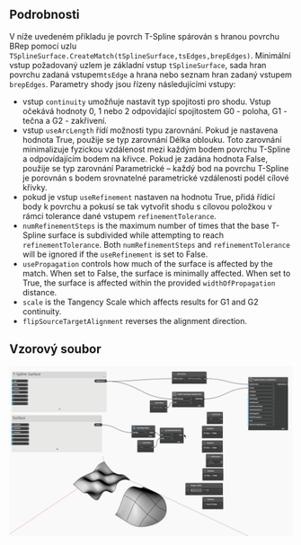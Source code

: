 ## Podrobnosti

V níže uvedeném příkladu je povrch T-Spline spárován s hranou povrchu BRep pomocí uzlu `TSplineSurface.CreateMatch(tSplineSurface,tsEdges,brepEdges)`. Minimální vstup požadovaný uzlem je základní vstup `tSplineSurface`, sada hran povrchu zadaná vstupem`tsEdge` a hrana nebo seznam hran zadaný vstupem `brepEdges`. Parametry shody jsou řízeny následujícími vstupy:
- vstup `continuity` umožňuje nastavit typ spojitosti pro shodu. Vstup očekává hodnoty 0, 1 nebo 2 odpovídající spojitostem G0 - poloha, G1 - tečna a G2 - zakřivení.
- vstup `useArcLength` řídí možnosti typu zarovnání. Pokud je nastavena hodnota True, použije se typ zarovnání Délka oblouku. Toto zarovnání minimalizuje fyzickou vzdálenost mezi každým bodem povrchu T-Spline a odpovídajícím bodem na křivce. Pokud je zadána hodnota False, použije se typ zarovnání Parametrické – každý bod na povrchu T-Spline je porovnán s bodem srovnatelné parametrické vzdálenosti podél cílové křivky.
- pokud je vstup `useRefinement` nastaven na hodnotu True, přidá řídicí body k povrchu a pokusí se tak vytvořit shodu s cílovou položkou v rámci tolerance dané vstupem `refinementTolerance`.
- `numRefinementSteps` is the maximum number of times that the base T-Spline surface is subdivided
while attempting to reach `refinementTolerance`. Both `numRefinementSteps` and `refinementTolerance` will be ignored if the `useRefinement` is set to False.
- `usePropagation` controls how much of the surface is affected by the match. When set to False, the surface is minimally affected. When set to True, the surface is affected within the provided `widthOfPropagation` distance.
- `scale` is the Tangency Scale which affects results for G1 and G2 continuity.
- `flipSourceTargetAlignment` reverses the alignment direction.


## Vzorový soubor

![Example](./BUMI5UR5LLKRXP5CUH46L62SN6YIVFGB6FU2PUTKTVDJMTXWXI5Q_img.gif)
